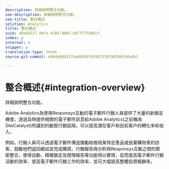 ```yaml
---
description: 詳細說明整合功能。
seo-description: 詳細說明整合功能。
seo-title: 整合概述
solution: Analytics
title: 整合概述
uuid: a0ab4317-04fa-4103-9665-6d77f7f085cf
index: y
internal: n
snippet: y
translation-type: tm+mt
source-git-commit: e96de98b3176a05654fdf697210f992b0fd4adb1

---
```



# 整合概述{#integration-overview}

詳細說明整合功能。

Adobe Analytics為使用Responsys互動的電子郵件行銷人員提供了大量的新鎖定機會。透過及時提供相關的電子郵件訊息給Adobe Analytics(之前稱為SiteCatalyst)所識別的動態行銷區隔，可以提高潛在客戶和目前客戶的轉化率和收入。

例如，行銷人員可以透過電子郵件傳送獎勵給檢視某特定產品或放棄購物車的訪客，鼓勵他們返回網站並完成購買。行銷報告與分析與Responsys互動之間的緊密整合，使得自動、精確鎖定及閉環報告等功能得以實現，從而提高電子郵件行銷活動的效率，提高電子郵件行銷工作的效率，並可大幅提高整體投資報酬率。
